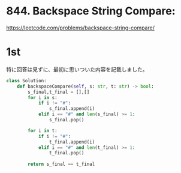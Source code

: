 # 844. Backspace String Compare:
https://leetcode.com/problems/backspace-string-compare/

# 1st

特に回答は見ずに、最初に思いついた内容を記載しました。

```python
class Solution:
    def backspaceCompare(self, s: str, t: str) -> bool:
        s_final,t_final = [],[]
        for i in s:
            if i != "#":
                s_final.append(i)
            elif i == "#" and len(s_final) >= 1:
                s_final.pop()

        for i in t:
            if i != "#":
                t_final.append(i)
            elif i == "#" and len(t_final) >= 1:
                t_final.pop()
        
        return s_final == t_final

```
